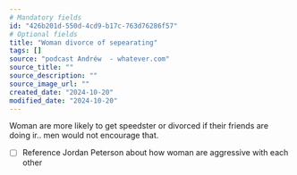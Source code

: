 ```yaml
---
# Mandatory fields
id: "426b201d-550d-4cd9-b17c-763d76286f57"
# Optional fields
title: "Woman divorce of sepearating"
tags: []
source: "podcast Andréw  - whatever.com"
source_title: ""
source_description: ""
source_image_url: ""
created_date: "2024-10-20"
modified_date: "2024-10-20"
---
```

Woman are more likely to get speedster or divorced if their friends are doing ir.. men would not encourage that.
- [ ] Reference Jordan Peterson about how woman are aggressive with each other
